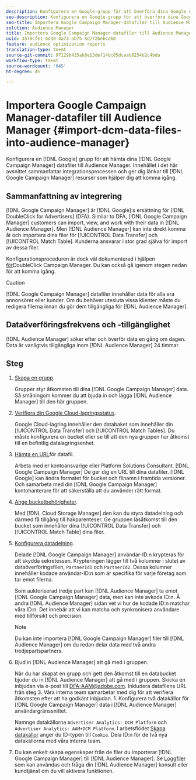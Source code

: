 ```yaml
---
description: Konfigurera en Google-grupp för att överföra dina Google Campaign Manager-datafiler till Audience Manager. Innehållet i det här avsnittet sammanfattar integrationsprocessen och ger dig länkar till Google Campaign Manager-resurser som hjälper dig att komma igång.
seo-description: Konfigurera en Google-grupp för att överföra dina Google Campaign Manager-datafiler till Audience Manager. Innehållet i det här avsnittet sammanfattar integrationsprocessen och ger dig länkar till Google Campaign Manager-resurser som hjälper dig att komma igång.
seo-title: Importera Google Campaign Manager-datafiler till Audience Manager
solution: Audience Manager
title: Importera Google Campaign Manager-datafiler till Audience Manager
uuid: 3578cfe1-6d30-4a73-ab75-8d272bebcd60
feature: audience optimization reports
translation-type: tm+mt
source-git-commit: 97129b435ab8e13def14bc85dcaab8254b2c4bda
workflow-type: tm+mt
source-wordcount: '645'
ht-degree: 4%

---
```



# Importera Google Campaign Manager-datafiler till Audience Manager {#import-dcm-data-files-into-audience-manager}

Konfigurera en [!DNL Google] grupp för att hämta dina [!DNL Google Campaign Manager] datafiler till Audience Manager. Innehållet i det här avsnittet sammanfattar integrationsprocessen och ger dig länkar till [!DNL Google Campaign Manager] resurser som hjälper dig att komma igång.

## Sammanfattning av integrering

[!DNL Google Campaign Manager] är [!DNL Google]:s ersättning för [!DNL DoubleClick for Advertisers] (DFA). Similar to DFA, [!DNL Google Campaign Manager] customers can import, view, and work with their data in [!DNL Audience Manager]. Men [!DNL Audience Manager] kan inte direkt komma åt och importera dina filer för [!UICONTROL Data Transfer] och [!UICONTROL Match Table]. Kunderna ansvarar i stor grad själva för import av dessa filer.

Konfigurationsproceduren är dock väl dokumenterad i hjälpen [för](https://support.google.com/dcm/partner/answer/2941575?hl=en&amp;ref_topic=6107456)DoubleClick Campaign Manager. Du kan också gå igenom stegen nedan för att komma igång.

>[!CAUTION]
>
>[!DNL Google Campaign Manager] datafiler innehåller data för alla era annonsörer eller kunder. Om du behöver utesluta vissa klienter måste du redigera filerna innan du gör dem tillgängliga för [!DNL Audience Manager].

## Dataöverföringsfrekvens och -tillgänglighet

[!DNL Audience Manager] söker efter och överför data en gång om dagen. Data är vanligtvis tillgängliga inom [!DNL Audience Manager] 24 timmar.

## Steg

1. [Skapa en grupp](https://support.google.com/dcm/partner/answer/3370419?hl=en&amp;ref_topic=6107456).

   Grupper styr åtkomsten till dina [!DNL Google Campaign Manager] data. Så småningom kommer du att bjuda in och lägga [!DNL Audience Manager] till den här gruppen.

1. [Verifiera din Google Cloud-lagringsstatus](https://support.google.com/dcm/partner/answer/3370481?hl=en&amp;ref_topic=6107456).

   Google Cloud-lagring innehåller den databaket som innehåller din [!UICONTROL Data Transfer] och [!UICONTROL Match Tables]. Du måste konfigurera en bucket eller se till att den nya gruppen har åtkomst till en befintlig datalagringsenhet.

1. [Hämta en URL](https://support.google.com/dcm/partner/answer/3370482?hl=en&amp;ref_topic=6107456)för datafil.

   Arbeta med er kontoansvarige eller Platform Solutions Consultant. [!DNL Google Campaign Manager] De ger dig en URL till dina datafiler. [!DNL Google] kan ändra formatet för bucket och filnamn i framtida versioner. Och samarbeta med din [!DNL Google Campaign Manager] kontohanterare för att säkerställa att du använder rätt format.

1. [Ange bucketbehörigheter](https://cloud.google.com/storage/docs/cloud-console?csw=1#_bucketpermission).

   Med [!DNL Cloud Storage Manager] den kan du styra datadelning och därmed få tillgång till hakparenteser. Ge gruppen läsåtkomst till den bucket som innehåller dina [!UICONTROL Data Transfer] och [!UICONTROL Match Table] dina filer.

1. [Konfigurera datadelning](https://support.google.com/dcm/partner/answer/6206106?hl=en).

   Delade [!DNL Google Campaign Manager] användar-ID:n krypteras för att skydda sekretessen. Krypteringen lägger till två kolumner i slutet av dataöverföringsfilen, `PartnerId1` och `PartnerId2`. Dessa kolumner innehåller kodade användar-ID:n som är specifika för varje företag som tar emot filerna.

   Som auktoriserad tredje part kan [!DNL Audience Manager] ta emot [!DNL Google Campaign Manager] data, men kan inte avkoda ID:n. Å andra [!DNL Audience Manager] sidan vet vi hur de kodade ID:n matchar våra ID:n. Det innebär att vi kan matcha och synkronisera användare med tillförsikt och precision.

   >[!NOTE]
   >Du kan inte importera [!DNL Google Campaign Manager] filer till [!DNL Audience Manager] om du redan delar data med två andra tredjepartspartners.

1. Bjud in [!DNL Audience Manager] att gå med i gruppen.

   När du har skapat en grupp och gett den åtkomst till en databucket bjuder du in [!DNL Audience Manager] att gå med i gruppen. Skicka en inbjudan via e-post till DFA-AAM@adobe.com. Inkludera datafilens URL från steg 3. Våra interna team samarbetar med dig för att verifiera åtkomsten efter att ha godkänt inbjudan. 1. Konfigurera två datakällor för [!DNL Google Campaign Manager] data i [!DNL Audience Manager] användargränssnittet.

   Namnge datakällorna `Advertiser Analytics: DCM Platform` och `Advertiser Analytics: AAM+DCM Platform`. I arbetsflödet [Skapa datakällor](../../../features/manage-datasources.md#create-data-source) anger du ID-typen till `Cookie`. Dela ID:n för de två nya datakällorna med våra interna team.

1. Du kan enkelt skapa egenskaper från de filer du importerar [!DNL Google Campaign Manager] till [!DNL Audience Manager]. Se [Loggfiler](../../../integration/media-data-integration/actionable-log-files.md) som kan användas och fråga din [!DNL Audience Manager] konsult eller kundtjänst om du vill aktivera funktionen.
